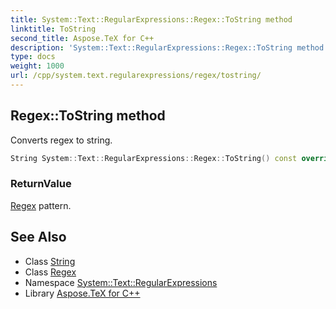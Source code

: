 ```yaml
---
title: System::Text::RegularExpressions::Regex::ToString method
linktitle: ToString
second_title: Aspose.TeX for C++
description: 'System::Text::RegularExpressions::Regex::ToString method. Converts regex to string in C++.'
type: docs
weight: 1000
url: /cpp/system.text.regularexpressions/regex/tostring/
---
```

## Regex::ToString method


Converts regex to string.

```cpp
String System::Text::RegularExpressions::Regex::ToString() const override
```


### ReturnValue

[Regex](../) pattern.

## See Also

* Class [String](../../../system/string/)
* Class [Regex](../)
* Namespace [System::Text::RegularExpressions](../../)
* Library [Aspose.TeX for C++](../../../)
